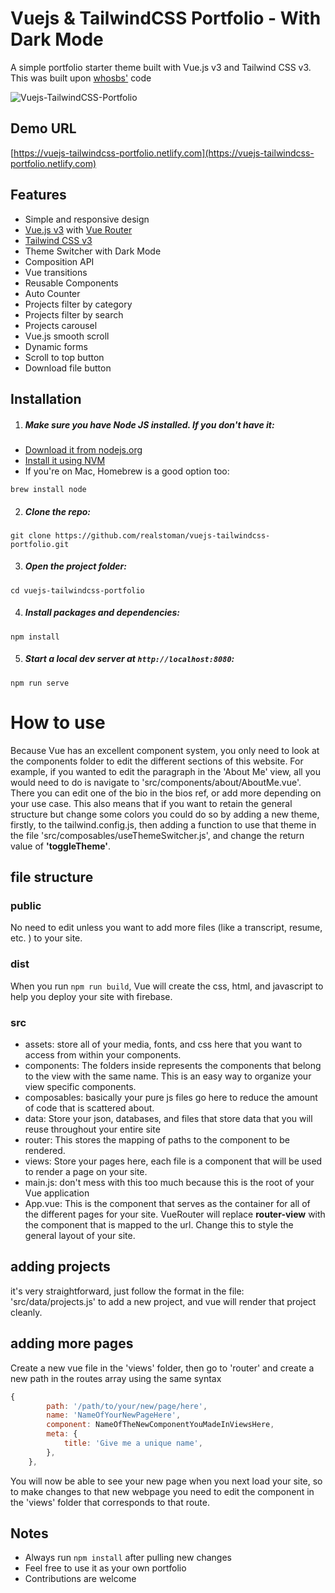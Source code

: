 # Vuejs & TailwindCSS Portfolio - With Dark Mode

A simple portfolio starter theme built with Vue.js v3 and Tailwind CSS v3.
This was built upon [whosbs'][whosbs] code

![Vuejs-TailwindCSS-Portfolio](https://user-images.githubusercontent.com/16396664/140909796-815239e4-a986-46ad-bbd0-4b166127bbb8.JPG)

[whosbs]: https://github.com/whosbs

## Demo URL

[https://vuejs-tailwindcss-portfolio.netlify.com](https://vuejs-tailwindcss-portfolio.netlify.com)

## Features

-   Simple and responsive design
-   [Vue.js v3](https://vuejs.org) with [Vue Router](https://router.vuejs.org)
-   [Tailwind CSS v3](https://tailwindcss.com)
-   Theme Switcher with Dark Mode
-   Composition API
-   Vue transitions
-   Reusable Components
-   Auto Counter
-   Projects filter by category
-   Projects filter by search
-   Projects carousel
-   Vue.js smooth scroll
-   Dynamic forms
-   Scroll to top button
-   Download file button

## Installation

1. ##### Make sure you have Node JS installed. If you don't have it:

-   [Download it from nodejs.org](https://nodejs.org)
-   [Install it using NVM ](https://github.com/nvm-sh/nvm)
-   If you're on Mac, Homebrew is a good option too:

```
brew install node
```

2. ##### Clone the repo:

```
git clone https://github.com/realstoman/vuejs-tailwindcss-portfolio.git
```

3. ##### Open the project folder:

```
cd vuejs-tailwindcss-portfolio
```

4. ##### Install packages and dependencies:

```
npm install
```

5. ##### Start a local dev server at `http://localhost:8080`:

```
npm run serve
```

# How to use

Because Vue has an excellent component system, you only need to look at the components folder to edit the different sections of this website. 
For example, if you wanted to edit the paragraph in the 'About Me' view, all you would need to do is navigate to 'src/components/about/AboutMe.vue'. There you can edit one of the bio in the bios ref, or add more depending on your use case. This also means that if you want to retain the general structure but change some colors you could do so by adding a new theme, firstly, to the tailwind.config.js, then adding a function to use that theme in the file 'src/composables/useThemeSwitcher.js', and change the return value of **'toggleTheme'**.

## file structure

### public
No need to edit unless you want to add more files (like a transcript, resume, etc. ) to your site.

### dist
When you run ```npm run build```, Vue will create the css, html, and javascript to help you deploy your site with firebase.

### src
- assets: store all of your media, fonts, and css here that you want to access from within your components.
- components:  The folders inside represents the components that belong to the view with the same name. This is an easy way to organize your view specific components.
- composables: basically your pure js files go here to reduce the amount of code that is scattered about.
- data: Store your json, databases, and files that store data that you will reuse throughout your entire site
- router: This stores the mapping of paths to the component to be rendered.
- views: Store your pages here, each file is a component that will be used to render a page on your site.
- main.js: don't mess with this too much because this is the root of your Vue application
- App.vue: This is the component that serves as the container for all of the different pages for your site. VueRouter will replace **router-view** with the component that is mapped to the url. Change this to style the general layout of your site.

### 


## adding projects
it's very straightforward, just follow the format in the file: 'src/data/projects.js' to add a new project, and vue will render that project cleanly. 

## adding more pages
Create a new vue file in the 'views' folder, then go to 'router' and create a new path in the routes array using the same syntax
```javascript
{
		path: '/path/to/your/new/page/here',
		name: 'NameOfYourNewPageHere',
		component: NameOfTheNewComponentYouMadeInViewsHere,
		meta: {
			title: 'Give me a unique name',
		},
	},
```
You will now be able to see your new page when you next load your site, so to make changes to that new webpage you need to edit the component in the 'views' folder that corresponds to that route.


## Notes

-   Always run `npm install` after pulling new changes
-   Feel free to use it as your own portfolio
-   Contributions are welcome


